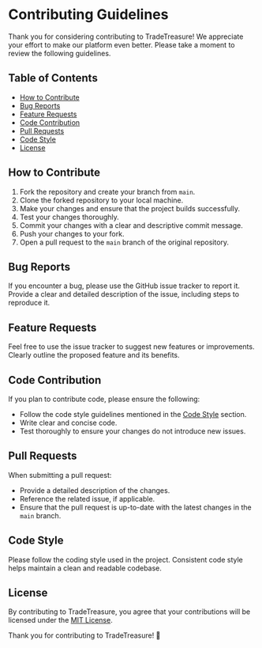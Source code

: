 # Contributing Guidelines

Thank you for considering contributing to TradeTreasure! We appreciate your effort to make our platform even better. Please take a moment to review the following guidelines.

## Table of Contents

- [How to Contribute](#how-to-contribute)
- [Bug Reports](#bug-reports)
- [Feature Requests](#feature-requests)
- [Code Contribution](#code-contribution)
- [Pull Requests](#pull-requests)
- [Code Style](#code-style)
- [License](#license)

## How to Contribute

1. Fork the repository and create your branch from `main`.
2. Clone the forked repository to your local machine.
3. Make your changes and ensure that the project builds successfully.
4. Test your changes thoroughly.
5. Commit your changes with a clear and descriptive commit message.
6. Push your changes to your fork.
7. Open a pull request to the `main` branch of the original repository.

## Bug Reports

If you encounter a bug, please use the GitHub issue tracker to report it. Provide a clear and detailed description of the issue, including steps to reproduce it.

## Feature Requests

Feel free to use the issue tracker to suggest new features or improvements. Clearly outline the proposed feature and its benefits.

## Code Contribution

If you plan to contribute code, please ensure the following:

- Follow the code style guidelines mentioned in the [Code Style](#code-style) section.
- Write clear and concise code.
- Test thoroughly to ensure your changes do not introduce new issues.

## Pull Requests

When submitting a pull request:

- Provide a detailed description of the changes.
- Reference the related issue, if applicable.
- Ensure that the pull request is up-to-date with the latest changes in the `main` branch.

## Code Style

Please follow the coding style used in the project. Consistent code style helps maintain a clean and readable codebase.

## License

By contributing to TradeTreasure, you agree that your contributions will be licensed under the [MIT License](LICENSE).

Thank you for contributing to TradeTreasure! 🌟
